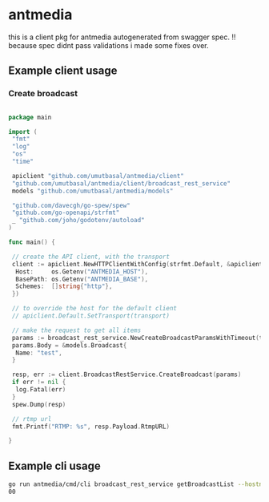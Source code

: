 # antmedia

this is a client pkg for antmedia autogenerated from swagger spec.
!! because spec didnt pass validations i made some fixes over.

## Example client usage

### Create broadcast

```go

package main

import (
 "fmt"
 "log"
 "os"
 "time"

 apiclient "github.com/umutbasal/antmedia/client"
 "github.com/umutbasal/antmedia/client/broadcast_rest_service"
 models "github.com/umutbasal/antmedia/models"

 "github.com/davecgh/go-spew/spew"
 "github.com/go-openapi/strfmt"
 _ "github.com/joho/godotenv/autoload"
)

func main() {

 // create the API client, with the transport
 client := apiclient.NewHTTPClientWithConfig(strfmt.Default, &apiclient.TransportConfig{
  Host:     os.Getenv("ANTMEDIA_HOST"),
  BasePath: os.Getenv("ANTMEDIA_BASE"),
  Schemes:  []string{"http"},
 })

 // to override the host for the default client
 // apiclient.Default.SetTransport(transport)

 // make the request to get all items
 params := broadcast_rest_service.NewCreateBroadcastParamsWithTimeout(time.Second * 10)
 params.Body = &models.Broadcast{
  Name: "test",
 }

 resp, err := client.BroadcastRestService.CreateBroadcast(params)
 if err != nil {
  log.Fatal(err)
 }
 spew.Dump(resp)

 // rtmp url
 fmt.Printf("RTMP: %s", resp.Payload.RtmpURL)

}
```

## Example cli usage

```sh
go run antmedia/cmd/cli broadcast_rest_service getBroadcastList --hostname ${ANTMEDIA_HOST} --base ${ANTMEDIA_BASE} --offset 0 --size 1
00
```
